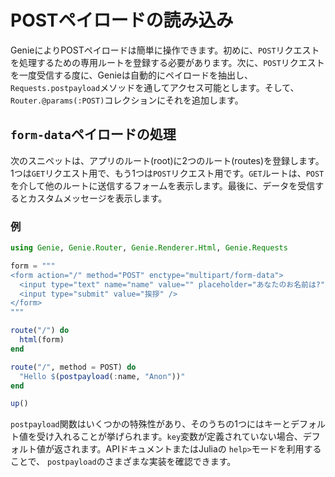 # POSTペイロードの読み込み

GenieによりPOSTペイロードは簡単に操作できます。初めに、`POST`リクエストを処理するための専用ルートを登録する必要があります。次に、`POST`リクエストを一度受信する度に、Genieは自動的にペイロードを抽出し、`Requests.postpayload`メソッドを通してアクセス可能とします。そして、`Router.@params(:POST)`コレクションにそれを追加します。

## `form-data`ペイロードの処理

次のスニペットは、アプリのルート(root)に2つのルート(routes)を登録します。1つは`GET`リクエスト用で、もう1つは`POST`リクエスト用です。`GET`ルートは、`POST`を介して他のルートに送信するフォームを表示します。最後に、データを受信するとカスタムメッセージを表示します。

### 例

```julia
using Genie, Genie.Router, Genie.Renderer.Html, Genie.Requests

form = """
<form action="/" method="POST" enctype="multipart/form-data">
  <input type="text" name="name" value="" placeholder="あなたのお名前は?" />
  <input type="submit" value="挨拶" />
</form>
"""

route("/") do
  html(form)
end

route("/", method = POST) do
  "Hello $(postpayload(:name, "Anon"))"
end

up()
```

`postpayload`関数はいくつかの特殊性があり、そのうちの1つにはキーとデフォルト値を受け入れることが挙げられます。`key`変数が定義されていない場合、デフォルト値が返されます。APIドキュメントまたはJuliaの `help>`モードを利用することで、 `postpayload`のさまざまな実装を確認できます。
